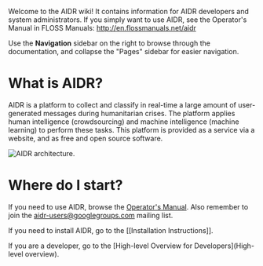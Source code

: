Welcome to the AIDR wiki! It contains information for AIDR developers and system administrators. If you simply want to use AIDR, see the Operator's Manual in FLOSS Manuals: http://en.flossmanuals.net/aidr

Use the **Navigation** sidebar on the right to browse through the documentation, and collapse the "Pages" sidebar for easier navigation.

# What is AIDR?

AIDR is a platform to collect and classify in real-time a large amount of user-generated messages during humanitarian crises. The platform applies human intelligence (crowdsourcing) and machine intelligence (machine learning) to perform these tasks. This platform is provided as a service via a website, and as free and open source software.

![AIDR architecture.](http://aidr.qcri.org/img/aidr_archi.png)

# Where do I start?

If you need to use AIDR, browse the [Operator's Manual](http://en.flossmanuals.net/aidr/). Also remember to join the aidr-users@googlegroups.com mailing list.

If you need to install AIDR, go to the [[Installation Instructions]].

If you are a developer, go to the [High-level Overview for Developers](High-level overview).

